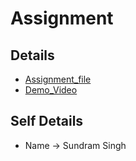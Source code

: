 # Assignment

## Details
* [Assignment_file](https://techiebutler72-my.sharepoint.com/:w:/g/personal/lakshay_dang_techiebutler_com/EQYXQUtqIz1Fo9qhvjWxfgIBcVENey5Pt1qBKvUE5vJcug?e=7e7CE9)
* [Demo_Video](https://github.com/Annu1Singh/assignment/tree/master/demo/assignment.mp4?raw=true)

## Self Details
* Name -> Sundram Singh
